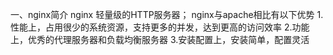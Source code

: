 一、nginx简介
nginx 轻量级的HTTP服务器；
nginx与apache相比有以下优势
1.性能上，占用很少的系统资源，支持更多的并发，达到更高的访问效率
2.功能上，优秀的代理服务器和负载均衡服务器
3.安装配置上，安装简单，配置灵活



